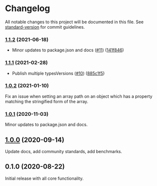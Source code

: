 # Changelog

All notable changes to this project will be documented in this file. See [standard-version](https://github.com/conventional-changelog/standard-version) for commit guidelines.

### [1.1.2](https://github.com/spautz/tiny-immutable-set/compare/v1.1.1...v1.1.2) (2021-06-18)

- Minor updates to package.json and docs ([#11](https://github.com/spautz/tiny-immutable-set/issues/11)) ([141f846](https://github.com/spautz/tiny-immutable-set/commit/141f846e6a6962625209d7bf1f02ec4fb6f69d02))

### [1.1.1](https://github.com/spautz/tiny-immutable-set/compare/v1.0.2...v1.1.1) (2021-02-28)

- Publish multiple typesVersions ([#10](https://github.com/spautz/tiny-immutable-set/issues/10)) ([885c1f5](https://github.com/spautz/tiny-immutable-set/commit/885c1f5627615ba99734461c352f2f64444c04a2))

### [1.0.2](https://github.com/spautz/tiny-immutable-set/compare/v1.0.1...v1.0.2) (2021-01-10)

Fix an issue when setting an array path on an object which has a property matching the stringified form of the array.

### [1.0.1](https://github.com/spautz/tiny-immutable-set/compare/v1.0.0...v1.0.1) (2020-11-03)

Minor updates to package.json and docs.

## [1.0.0](https://github.com/spautz/tiny-immutable-set/compare/v0.1.0...v1.0.0) (2020-09-14)

Update docs, add community standards, add benchmarks.

## 0.1.0 (2020-08-22)

Initial release with all core functionality.
